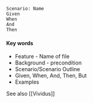 ```
Scenario: Name
Given
When
And
Then
```
#### Key words ####
* Feature - Name of file
* Background - precondition
* Scenario/Scenario Outline
* Given, When, And, Then, But
* Examples

See also [[Vividus]]